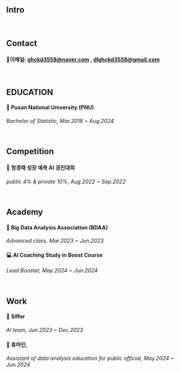 ## Intro

<br/>

## Contact
 #### 📧이메일: ghckd3558@naver.com , dlghckd3558@gmail.com

<br/>

## EDUCATION
 #### 🏫 Pusan National University (PNU)
   *Bachelor of Statistic, Mar.2018 ~ Aug.2024* 

<br/>

## Competition
 #### 🥬 청경채 성장 예측 AI 경진대회
   *public 4% & private 10%, Aug.2022 ~ Sep.2022* 

<br/>

## Academy
 #### 📖 Big Data Analysis Association (BDAA) 
   *Advanced class, Mar.2023 ~ Jun.2023*
  
 #### 💻 AI Coaching Study in Boost Course
   *Lead Booster, May.2024 ~ Jun.2024* 

<br/>

## Work
 #### 👚 Siffer
   *AI team, Jun.2023 ~ Dec.2023*

 #### 📂 휴마인, 
   *Assistant of data analysis education for public official, May.2024 ~ Jun.2024*

 
 

<!--
**HoChangLee98/HoChangLee98** is a ✨ _special_ ✨ repository because its `README.md` (this file) appears on your GitHub profile.

Here are some ideas to get you started:

- 🔭 I’m currently working on ...
- 🌱 I’m currently learning ...
- 👯 I’m looking to collaborate on ...
- 🤔 I’m looking for help with ...
- 💬 Ask me about ...
- 📫 How to reach me: ...
- 😄 Pronouns: ...
- ⚡ Fun fact: ...
-->
